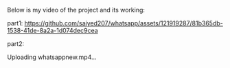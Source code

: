 Below is my video of the project and its working:

part1:
https://github.com/saiyed207/whatsapp/assets/121919287/81b365db-1538-41de-8a2a-1d074dec9cea

part2:



Uploading whatsappnew.mp4…

